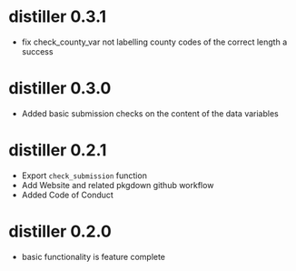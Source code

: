 # distiller 0.3.1

- fix check_county_var not labelling county codes of the correct length a success

# distiller 0.3.0

- Added basic submission checks on the content of the data variables 

# distiller 0.2.1

- Export `check_submission` function
- Add Website and related pkgdown github workflow
- Added Code of Conduct

# distiller 0.2.0

- basic functionality is feature complete
